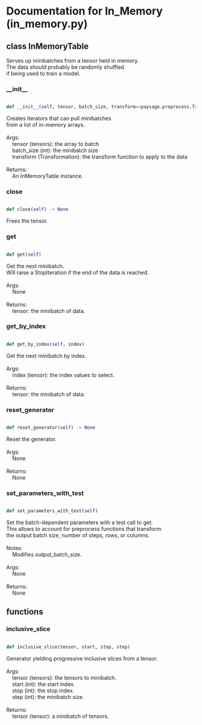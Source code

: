 # Documentation for In_Memory (in_memory.py)

## class InMemoryTable
Serves up minibatches from a tensor held in memory.<br />The data should probably be randomly shuffled<br />if being used to train a model.
### \_\_init\_\_
```py

def __init__(self, tensor, batch_size, transform=<paysage.preprocess.Transformation object>)

```



Creates iterators that can pull minibatches<br />from a list of in-memory arrays.<br /><br />Args:<br />&nbsp;&nbsp;&nbsp;&nbsp;tensor (tensors): the array to batch<br />&nbsp;&nbsp;&nbsp;&nbsp;batch_size (int): the minibatch size<br />&nbsp;&nbsp;&nbsp;&nbsp;transform (Transformation): the transform function to apply to the data<br /><br />Returns:<br />&nbsp;&nbsp;&nbsp;&nbsp;An InMemoryTable instance.


### close
```py

def close(self) -> None

```



Frees the tensor.


### get
```py

def get(self)

```



Get the next minibatch.<br />Will raise a StopIteration if the end of the data is reached.<br /><br />Args:<br />&nbsp;&nbsp;&nbsp;&nbsp;None<br /><br />Returns:<br />&nbsp;&nbsp;&nbsp;&nbsp;tensor: the minibatch of data.


### get\_by\_index
```py

def get_by_index(self, index)

```



Get the next minibatch by index.<br /><br />Args:<br />&nbsp;&nbsp;&nbsp;&nbsp;index (tensor): the index values to select.<br /><br />Returns:<br />&nbsp;&nbsp;&nbsp;&nbsp;tensor: the minibatch of data.


### reset\_generator
```py

def reset_generator(self) -> None

```



Reset the generator.<br /><br />Args:<br />&nbsp;&nbsp;&nbsp;&nbsp;None<br /><br />Returns:<br />&nbsp;&nbsp;&nbsp;&nbsp;None


### set\_parameters\_with\_test
```py

def set_parameters_with_test(self)

```



Set the batch-dependent parameters with a test call to get.<br />This allows to account for preprocess functions that transform<br />the output batch size, number of steps, rows, or columns.<br /><br />Notes:<br />&nbsp;&nbsp;&nbsp;&nbsp;Modifies output_batch_size.<br /><br />Args:<br />&nbsp;&nbsp;&nbsp;&nbsp;None<br /><br />Returns:<br />&nbsp;&nbsp;&nbsp;&nbsp;None




## functions

### inclusive\_slice
```py

def inclusive_slice(tensor, start, stop, step)

```



Generator yielding progressive inclusive slices from a tensor.<br /><br />Args:<br />&nbsp;&nbsp;&nbsp;&nbsp;tensor (tensors): the tensors to minibatch.<br />&nbsp;&nbsp;&nbsp;&nbsp;start (int): the start index.<br />&nbsp;&nbsp;&nbsp;&nbsp;stop (int): the stop index.<br />&nbsp;&nbsp;&nbsp;&nbsp;step (int): the minibatch size.<br /><br />Returns:<br />&nbsp;&nbsp;&nbsp;&nbsp;tensor (tensor): a minibatch of tensors.


